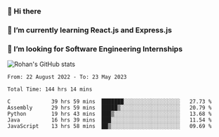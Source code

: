 ### 👋 Hi there 

<!--
**rohznmdev/rohznmdev** is a ✨ _special_ ✨ repository because its `README.md` (this file) appears on your GitHub profile.

Here are some ideas to get you started:

- 🔭 I’m currently working on ...
- 🌱 I’m currently learning Ruby and Ruby on Rails
- 👯 I’m looking to collaborate on ...
- 🤔 I’m looking for help with ...
- 💬 Ask me about ...
- 📫 How to reach me: ...
- 😄 Pronouns: ...
- ⚡ Fun fact: ...
-->
### 🌱 I’m currently learning React.js and Express.js
### 🤔 I’m looking for Software Engineering Internships
![Rohan's GitHub stats](https://github-readme-stats.vercel.app/api?username=rohznmdev&theme=dark&show_icons=true)

<!--START_SECTION:waka-->

```text
From: 22 August 2022 - To: 23 May 2023

Total Time: 144 hrs 14 mins

C             39 hrs 59 mins  ███████░░░░░░░░░░░░░░░░░░   27.73 %
Assembly      29 hrs 59 mins  █████▒░░░░░░░░░░░░░░░░░░░   20.79 %
Python        19 hrs 43 mins  ███▒░░░░░░░░░░░░░░░░░░░░░   13.68 %
Java          16 hrs 39 mins  ███░░░░░░░░░░░░░░░░░░░░░░   11.54 %
JavaScript    13 hrs 58 mins  ██▒░░░░░░░░░░░░░░░░░░░░░░   09.69 %
```

<!--END_SECTION:waka-->
